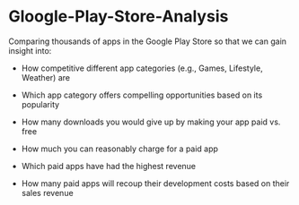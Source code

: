 # Gloogle-Play-Store-Analysis

Comparing thousands of apps in the Google Play Store so that we can gain insight into:

- How competitive different app categories (e.g., Games, Lifestyle, Weather) are

- Which app category offers compelling opportunities based on its popularity

- How many downloads you would give up by making your app paid vs. free

- How much you can reasonably charge for a paid app

- Which paid apps have had the highest revenue

- How many paid apps will recoup their development costs based on their sales revenue
